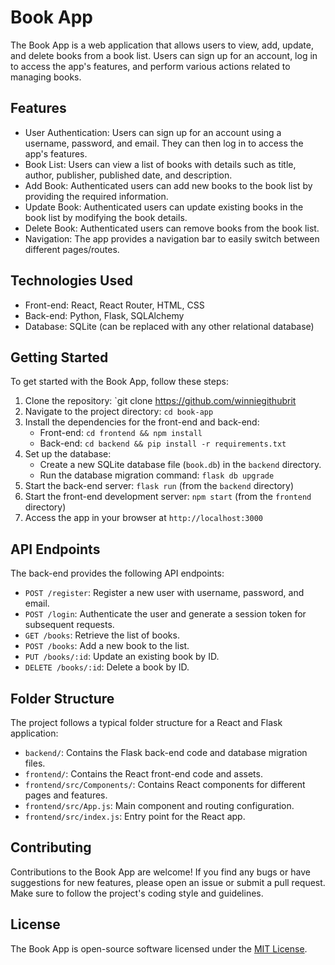 

# Book App

The Book App is a web application that allows users to view, add, update, and delete books from a book list. Users can sign up for an account, log in to access the app's features, and perform various actions related to managing books.

## Features

- User Authentication: Users can sign up for an account using a username, password, and email. They can then log in to access the app's features.
- Book List: Users can view a list of books with details such as title, author, publisher, published date, and description.
- Add Book: Authenticated users can add new books to the book list by providing the required information.
- Update Book: Authenticated users can update existing books in the book list by modifying the book details.
- Delete Book: Authenticated users can remove books from the book list.
- Navigation: The app provides a navigation bar to easily switch between different pages/routes.

## Technologies Used

- Front-end: React, React Router, HTML, CSS
- Back-end: Python, Flask, SQLAlchemy
- Database: SQLite (can be replaced with any other relational database)

## Getting Started

To get started with the Book App, follow these steps:

1. Clone the repository: `git clone https://github.com/winniegithubrit
2. Navigate to the project directory: `cd book-app`
3. Install the dependencies for the front-end and back-end:
   - Front-end: `cd frontend && npm install`
   - Back-end: `cd backend && pip install -r requirements.txt`
4. Set up the database:
   - Create a new SQLite database file (`book.db`) in the `backend` directory.
   - Run the database migration command: `flask db upgrade`
5. Start the back-end server: `flask run` (from the `backend` directory)
6. Start the front-end development server: `npm start` (from the `frontend` directory)
7. Access the app in your browser at `http://localhost:3000`

## API Endpoints

The back-end provides the following API endpoints:

- `POST /register`: Register a new user with username, password, and email.
- `POST /login`: Authenticate the user and generate a session token for subsequent requests.
- `GET /books`: Retrieve the list of books.
- `POST /books`: Add a new book to the list.
- `PUT /books/:id`: Update an existing book by ID.
- `DELETE /books/:id`: Delete a book by ID.

## Folder Structure

The project follows a typical folder structure for a React and Flask application:

- `backend/`: Contains the Flask back-end code and database migration files.
- `frontend/`: Contains the React front-end code and assets.
- `frontend/src/Components/`: Contains React components for different pages and features.
- `frontend/src/App.js`: Main component and routing configuration.
- `frontend/src/index.js`: Entry point for the React app.

## Contributing

Contributions to the Book App are welcome! If you find any bugs or have suggestions for new features, please open an issue or submit a pull request. Make sure to follow the project's coding style and guidelines.

## License

The Book App is open-source software licensed under the [MIT License](LICENSE).

